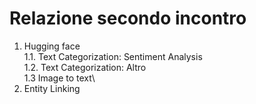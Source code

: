 # Relazione secondo incontro

1. Hugging face\
   1.1. Text Categorization: Sentiment Analysis\
   1.2. Text Categorization: Altro\
   1.3  Image to text\
2. Entity Linking
